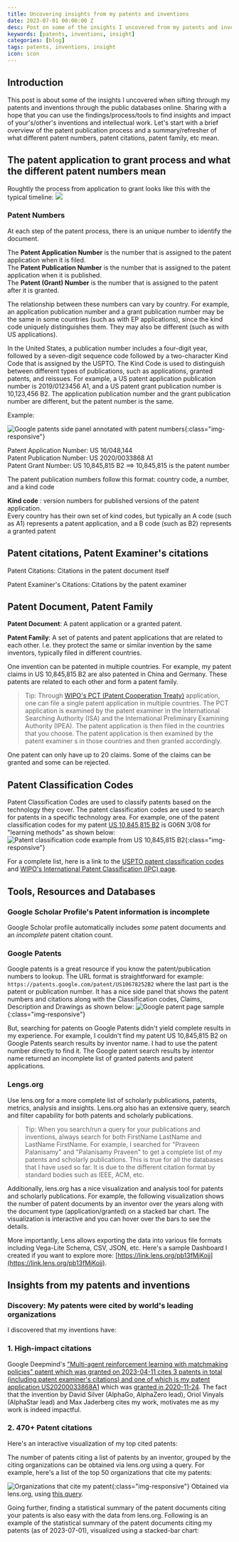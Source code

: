 ```yaml
---
title: Uncovering insights from my patents and inventions
date: 2023-07-01 00:00:00 Z
desc: Post on some of the insights I uncovered from my patents and inventions. How you can find the real impact of your IP and work too.
keywords: [patents, inventions, insight]
categories: [blog]
tags: patents, inventions, insight
icon: icon
---
```


## Introduction

This post is about some of the insights I uncovered when sifting through my patents and inventions through the public databases online. Sharing with a hope that you can use the findings/process/tools to find insights and impact of your's/other's inventions and intellectual work. Let's start with a brief overview of the patent publication process and a summary/refresher of what different patent numbers, patent citations, patent family, etc mean.

## The patent application to grant process and what the different patent numbers mean

Roughtly the process from application to grant looks like this with the typical timeline:
[![](https://mermaid.ink/img/pako:eNpd0D1rwzAQgOG_Im4sDrTpUjwEEttkKoSmW9Xhap1jgT6MciIxSf57FMdaqunQ-yDQXaD1iqCEzvhT22Ng8V1LJ9JZ_-yQybFYD4PRLbL27ndOYrFYXd8-hPWO--NVbLLdxb9_djPZl3cxEoZEq0y3AR3PqHqi5WtWdVbNedBhnFn9YKLJ7YscndDMsZliBQVYCha1Sr-6PJIE7smShDKNijqMhiVId0sUI_v96FooOUQqIA4qvV1rPAS0UHZojumWlGYfPp-bmhZ2uwNw52Ta?type=png)](https://mermaid.live/edit#pako:eNpd0D1rwzAQgOG_Im4sDrTpUjwEEttkKoSmW9Xhap1jgT6MciIxSf57FMdaqunQ-yDQXaD1iqCEzvhT22Ng8V1LJ9JZ_-yQybFYD4PRLbL27ndOYrFYXd8-hPWO--NVbLLdxb9_djPZl3cxEoZEq0y3AR3PqHqi5WtWdVbNedBhnFn9YKLJ7YscndDMsZliBQVYCha1Sr-6PJIE7smShDKNijqMhiVId0sUI_v96FooOUQqIA4qvV1rPAS0UHZojumWlGYfPp-bmhZ2uwNw52Ta)

### Patent Numbers

At each step of the patent process, there is an unique number to identify the document.

The **Patent Application Number** is the number that is assigned to the patent application when it is filed.  
The **Patent Publication Number** is the number that is assigned to the patent application when it is published.  
The **Patent (Grant) Number** is the number that is assigned to the patent after it is granted.

The relationship between these numbers can vary by country. For example, an application publication number and a grant publication number may be the same in some countries (such as with EP applications), since the kind code uniquely distinguishes them. They may also be different (such as with US applications).

In the United States, a publication number includes a four-digit year, followed by a seven-digit sequence code followed by a two-character Kind Code that is assigned by the USPTO. The Kind Code is used to distinguish between different types of publications, such as applications, granted patents, and reissues. For example, a US patent application publication number is 2019/0123456 A1, and a US patent grant publication number is 10,123,456 B2. The application publication number and the grant publication number are different, but the patent number is the same.

Example:

![Google patents side panel annotated with patent numbers](/static/assets/img/blog/patents/google-patents-spanel-annotated.png){:class="img-responsive"}

Patent Application Number: US 16/048,144  
Patent Publication Number: US 2020/0033868 A1  
Patent Grant Number: US 10,845,815 B2 ==> 10,845,815 is the patent number

The patent publication numbers follow this format: country code, a number, and a kind code

**Kind code** : version numbers for published versions of the patent application.  
Every country has their own set of kind codes, but typically an A code (such as A1) represents a patent application, and a B code (such as B2) represents a granted patent

## Patent citations, Patent Examiner's citations

Patent Citations: Citations in the patent document itself

Patent Examiner's Citations: Citations by the patent examiner

## Patent Document, Patent Family

**Patent Document**: A patent application or a granted patent.

**Patent Family**: A set of patents and patent applications that are related to each other. I.e. they protect the same or similar invention by the same inventors, typically filed in different countries.

One invention can be patented in multiple countries. For example, my patent claims in US 10,845,815 B2 are also patented in China and Germany. These patents are related to each other and form a patent family.

> Tip: Through [WIPO's PCT (Patent Cooperation Treaty)](https://www.wipo.int/pct/en/) application, one can file a single patent application in multiple countries. The PCT application is examined by the patent examiner in the International Searching Authority (ISA) and the International Preliminary Examining Authority (IPEA). The patent application is then filed in the countries that you choose. The patent application is then examined by the patent examiner s in those countries and then granted accordingly.

One patent can only have up to 20 claims. Some of the claims can be granted and some can be rejected.

## Patent Classification Codes

Patent Classification Codes are used to classify patents based on the technology they cover. The patent classification codes are used to search for patents in a specific technology area. For example, one of the patent classification codes for my patent [US 10,845,815 B2](https://patents.google.com/patent/US10845815B2) is G06N 3/08 for "learning methods" as shown below:
![Patent classification code example from US 10,845,815 B2](/static/assets/img/blog/patents/patent-classification-code-example.jpg){:class="img-responsive"}

For a complete list, here is a link to the [USPTO patent classification codes](https://www.uspto.gov/web/patents/classification/selectnumwithtitle.htm) and [WIPO's International Patent Classification (IPC) page](https://www.wipo.int/classifications/ipc/en/).

## Tools, Resources and Databases

### Google Scholar Profile's Patent information is incomplete

Google Scholar profile automatically includes _some_ patent documents and an _incomplete_ patent citation count.

### Google Patents

Google patents is a great resource if you know the patent/publication numbers to lookup. The URL format is straightforward for example: `https://patents.google.com/patent/US10678252B2` where the last part is the patent or publication number.
It has a nice side panel that shows the patent numbers and citations along with the Classification codes, Claims, Description and Drawings as shown below:
![Google patent page sample](/static/assets/img/blog/patents/google-patents-page-sample.jpg){:class="img-responsive"}

But, searching for patents on Google Patents didn't yield complete results in my experience. For example, I couldn't find my patent US 10,845,815 B2 on Google Patents search results by inventor name. I had to use the patent number directly to find it. The Google patent search results by intentor name returned an incomplete list of granted patents and patent applications.

### Lengs.org

Use lens.org for a more complete list of scholarly publications, patents, metrics, analysis and insights. Lens.org also has an extensive query, search and filter capability for both patents and scholarly publications.

> Tip: When you search/run a query for your publications and inventions, always search for both FirstName LastName and LastName FirstName. For example, I searched for "Praveen Palanisamy" and "Palanisamy Praveen" to get a complete list of my patents and scholarly publications. This is true for all the databases that I have used so far. It is due to the different citation format by standard bodies such as IEEE, ACM, etc.

<!-- Import Vega & Vega-Lite (does not have to be from CDN) -->
  <script src="https://cdn.jsdelivr.net/npm/vega@5"></script>
  <script src="https://cdn.jsdelivr.net/npm/vega-lite@5"></script>
  <!-- Import vega-embed -->
  <script src="https://cdn.jsdelivr.net/npm/vega-embed@6"></script>

Additionally, lens.org has a nice visualization and analysis tool for patents and scholarly publications. For example, the following visualization shows the number of patent documents by an inventor over the years along with the document type (application/granted) on a stacked bar chart. The visualization is interactive and you can hover over the bars to see the details.

<div id="patent-documents-by-year"></div>

<script>
    var spec = "/static/assets/data/patents/patent-documents-by-year_2023-07-01.vl.json";
    vegaEmbed('#patent-documents-by-year', spec, {"actions": false});
</script>

More importantly, Lens allows exporting the data into various file formats including Vega-Lite Schema, CSV, JSON, etc. Here's a sample Dashboard I created if you want to explore more: [https://link.lens.org/pb13fMjKojj](https://link.lens.org/pb13fMjKojj).

## Insights from my patents and inventions

### Discovery: My patents were cited by world's leading organizations

I discovered that my inventions have:

### 1. High-impact citations

Google Deepmind's ["Multi-agent reinforcement learning with matchmaking policies" patent which was granted on 2023-04-11 cites 3 patents in total (including patent examiner's citations) and one of which is my patent application US20200033868A1](https://patents.google.com/patent/US11627165B2#patentCitations) which was [granted in 2020-11-24](https://patents.google.com/patent/US10845815B2). The fact that the invention by David Silver (AlphaGo, AlphaZero lead), Oriol Vinyals (AlphaStar lead) and Max Jaderberg cites my work, motivates me as my work is indeed impactful.

### 2. 470+ Patent citations

Here's an interactive visualization of my top cited patents:

<div id="top-cited-patents"></div>

<script>
    var spec = "/static/assets/data/patents/top-cited-patents_2023-07-01.vl.json";
    vegaEmbed('#top-cited-patents', spec, {"actions": false});
</script>

The number of patents citing a list of patents by an inventor, grouped by the citing organizations can be obtained via lens.org using a query.
For example, here's a list of the top 50 organizations that cite my patents:

![Organizations that cite my patent](/static/assets/img/blog/patents/cited-by-orgs.png){:class="img-responsive"}
Obtained via lens.org, using [this query](https://www.lens.org/lens/search/patent/analysis?citingPatentQueryId=9c7d4056-1bc7-4e07-80a4-b0281fb972e1).

Going further, finding a statistical summary of the patent documents citing your patents is also easy with the data from lens.org. Following is an example of the statistical summary of the patent documents citing my patents (as of 2023-07-01), visualized using a stacked-bar chart:

<div id="cited-by-patents"></div>

<script>
  var spec = "/static/assets/data/patents/cited-by-patents_2023-07-01.vl.json";
  vegaEmbed('#cited-by-patents', spec, {"actions": false});
</script>
